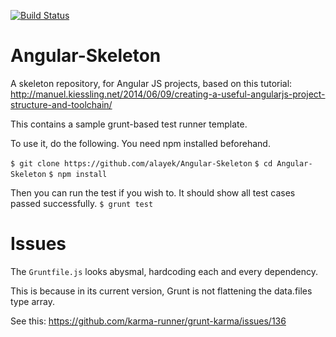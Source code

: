 [![Build Status](https://travis-ci.org/alayek/Angular-Skeleton.svg?branch=master)](https://travis-ci.org/alayek/Angular-Skeleton)

# Angular-Skeleton
A skeleton repository, for Angular JS projects, based on this tutorial: http://manuel.kiessling.net/2014/06/09/creating-a-useful-angularjs-project-structure-and-toolchain/

This contains a sample grunt-based test runner template.

To use it, do the following. You need npm installed beforehand.

`$ git clone https://github.com/alayek/Angular-Skeleton`
`$ cd Angular-Skeleton`
`$ npm install`

Then you can run the test if you wish to. It should show all test cases passed successfully.
`$ grunt test`


# Issues

The `Gruntfile.js` looks abysmal, hardcoding each and every dependency.

This is because in its current version, Grunt is not flattening the data.files type array.

See this: https://github.com/karma-runner/grunt-karma/issues/136
